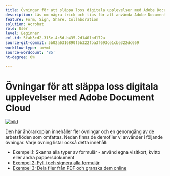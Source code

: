 ```yaml
---
title: Övningar för att släppa loss digitala upplevelser med Adobe Document Cloud
description: Läs om några trick och tips för att använda Adobe Document Cloud
feature: Form, Sign, Share, Collaboration
solution: Acrobat
role: User
level: Beginner
exl-id: 5fab3cd2-315e-4c5d-b435-2d1401bd172a
source-git-commit: 5b02a6316890f5b322fba3f693ce1cbe322dc669
workflow-type: tm+mt
source-wordcount: '85'
ht-degree: 0%

---
```


# Övningar för att släppa loss digitala upplevelser med Adobe Document Cloud

[![bild](assets/rebrand.png)](assets/Unleash_Digital_Experiences_with_Adobe_Document_Cloud.pdf)

Den här åhörarkopian innehåller fler övningar och en genomgång av de arbetsflöden som omfattas. Nedan finns de demofiler vi använder i följande övningar. Varje övning listar också detta innehåll:

* Exempel.1: Skanna alla typer av formulär - använd egna visitkort, kvitto eller andra pappersdokument
* [Exempel 2: Fyll i och signera alla formulär](assets/03_FillSignScan.zip)
* [Exempel 3: Dela filer från PDF och granska dem online](assets/01_Review.zip)
